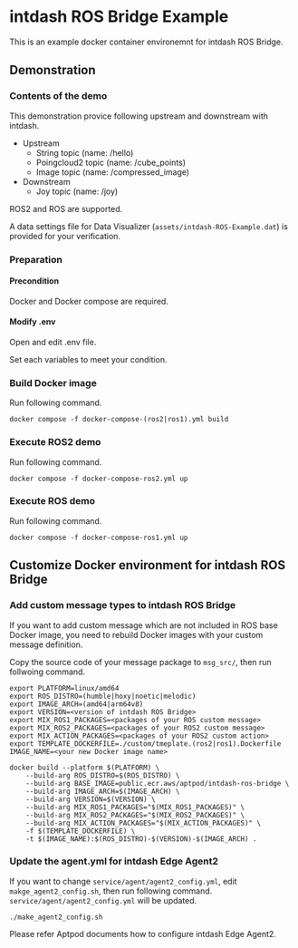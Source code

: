 # intdash ROS Bridge Example

This is an example docker container environemnt for intdash ROS Bridge.

## Demonstration

### Contents of the demo

This demonstration provice following upstream and downstream with intdash.

- Upstream
  - String topic (name: /hello)
  - Poingcloud2 topic (name: /cube_points)
  - Image topic (name: /compressed_image)
- Downstream
  - Joy topic (name: /joy)

ROS2 and ROS are supported.

A data settings file for Data Visualizer (`assets/intdash-ROS-Example.dat`) is provided for your verification.

### Preparation


#### Precondition

Docker and Docker compose are required.

#### Modify .env

Open and edit .env file.

Set each variables to meet your condition.

### Build Docker image

Run following command.

```
docker compose -f docker-compose-(ros2|ros1).yml build
```

### Execute ROS2 demo

Run following command.

```
docker compose -f docker-compose-ros2.yml up
```

### Execute ROS demo

Run following command.

```
docker compose -f docker-compose-ros1.yml up
```

## Customize Docker environment for intdash ROS Bridge

### Add custom message types to intdash ROS Bridge

If you want to add custom message which are not included in ROS base Docker image, you need to rebuild Docker images with your custom message definition.

Copy the source code of your message package to `msg_src/`, then run follwoing command.

```
export PLATFORM=linux/amd64
export ROS_DISTRO=(humble|hoxy|noetic|melodic)
export IMAGE_ARCH=(amd64|arm64v8)
export VERSION=<version of intdash ROS Bridge>
export MIX_ROS1_PACKAGES=<packages of your ROS custom message>
export MIX_ROS2_PACKAGES=<packages of your ROS2 custom message>
export MIX_ACTION_PACKAGES=<packages of your ROS2 custom action>
export TEMPLATE_DOCKERFILE=./custom/tmeplate.(ros2|ros1).Dockerfile
IMAGE_NAME=<your new Docker image name>

docker build --platform $(PLATFORM) \
	--build-arg ROS_DISTRO=$(ROS_DISTRO) \
	--build-arg BASE_IMAGE=public.ecr.aws/aptpod/intdash-ros-bridge \
	--build-arg IMAGE_ARCH=$(IMAGE_ARCH) \
	--build-arg VERSION=$(VERSION) \
	--build-arg MIX_ROS1_PACKAGES="$(MIX_ROS1_PACKAGES)" \
	--build-arg MIX_ROS2_PACKAGES="$(MIX_ROS2_PACKAGES)" \
	--build-arg MIX_ACTION_PACKAGES="$(MIX_ACTION_PACKAGES)" \
	-f $(TEMPLATE_DOCKERFILE) \
	-t $(IMAGE_NAME):$(ROS_DISTRO)-$(VERSION)-$(IMAGE_ARCH) .
```

### Update the agent.yml for intdash Edge Agent2

If you want to change `service/agent/agent2_config.yml`, edit `makge_agent2_config.sh`, then run following command. `service/agent/agent2_config.yml` will be updated.

```
./make_agent2_config.sh 
```

Please refer Aptpod documents how to configure intdash Edge Agent2.
